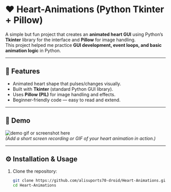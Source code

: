 # ❤️ Heart-Animations (Python Tkinter + Pillow)

A simple but fun project that creates an **animated heart GUI** using Python’s **Tkinter** library for the interface and **Pillow** for image handling.  
This project helped me practice **GUI development, event loops, and basic animation logic** in Python.

---

## 🔹 Features
- Animated heart shape that pulses/changes visually.
- Built with **Tkinter** (standard Python GUI library).
- Uses **Pillow (PIL)** for image handling and effects.
- Beginner-friendly code — easy to read and extend.

---

## 📸 Demo
![demo gif or screenshot here](demo.gif)  
*(Add a short screen recording or GIF of your heart animation in action.)*

---

## ⚙️ Installation & Usage
1. Clone the repository:
   ```bash
   git clone https://github.com/alisuports70-droid/Heart-Animations.git
   cd Heart-Animations
